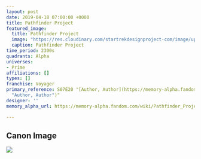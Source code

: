 ```yaml
---
layout: post
date: 2019-04-18 07:00:00 +0000
title: Pathfinder Project
featured_image:
  title: Pathfinder Project
  image: "https://res.cloudinary.com/startrekdesignproject-com/image/upload/v1555631114/PathfinderProject.png"
  caption: Pathfinder Project
time_period: 2300s
quadrants: Alpha
universes:
- Prime
affiliations: []
types: []
franchise: Voyager
primary_reference: S07E20 "[Author, Author](https://memory-alpha.fandom.com/wiki/Author,_Author
  "Author, Author")"
designer: ''
memory_alpha_url: https://memory-alpha.fandom.com/wiki/Pathfinder_Project

---
```

## Canon Image

![](https://res.cloudinary.com/startrekdesignproject-com/image/upload/v1555631114/PathfinderProject1.jpg)